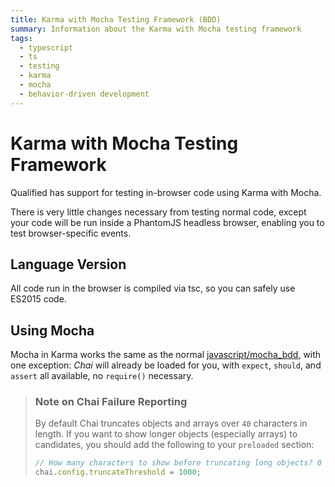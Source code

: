 ```yaml
---
title: Karma with Mocha Testing Framework (BDD)
summary: Information about the Karma with Mocha testing framework
tags:
  - typescript
  - ts
  - testing
  - karma
  - mocha
  - behavior-driven development
---
```


# Karma with Mocha Testing Framework

Qualified has support for testing in-browser code using Karma with Mocha.

There is very little changes necessary from testing normal code, except your code will be run inside a PhantomJS
headless browser, enabling you to test browser-specific events.

## Language Version

All code run in the browser is compiled via tsc, so you can safely use ES2015 code.

## Using Mocha
 
Mocha in Karma works the same as the normal [javascript/mocha_bdd](/languages/javascript/mocha_bdd), with one exception: _Chai_ will already be loaded for you, with `expect`, `should`, and `assert` all available, no `require()` necessary.

> ### Note on Chai Failure Reporting
> 
> By default Chai truncates objects and arrays over `40` characters in length. If you want to show longer objects (especially arrays) to candidates, you should add the following to your `preloaded` section:
>
> ```js
> // How many characters to show before truncating long objects? 0 means no truncating.
> chai.config.truncateThreshold = 1000;
> ```
